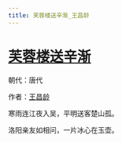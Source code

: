 ```yaml
---
title: 芙蓉楼送辛渐_王昌龄
---
```


# [芙蓉楼送辛渐](http://so.gushiwen.org/view_70843.aspx)

朝代：唐代

作者：[王昌龄](http://so.gushiwen.org/author_437.aspx)

寒雨连江夜入吴，平明送客楚山孤。

洛阳亲友如相问，一片冰心在玉壶。